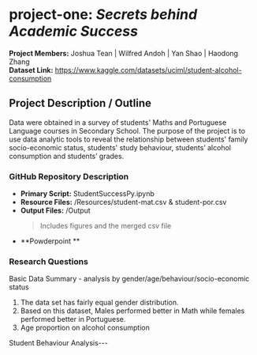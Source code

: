 # **project-one: _Secrets behind Academic Success_**
**Project Members:** Joshua Tean | Wilfred Andoh | Yan Shao | Haodong Zhang \
**Dataset Link:** https://www.kaggle.com/datasets/uciml/student-alcohol-consumption


## **Project Description / Outline**
Data were obtained in a survey of students' Maths and Portuguese Language courses in Secondary School. The purpose of the project is to use data analytic tools to reveal the relationship between students' family socio-economic status, students' study behaviour, students’ alcohol consumption and students’ grades. 


### **GitHub Repository Description**
* **Primary Script:** StudentSuccessPy.ipynb
* **Resource Files:** /Resources/student-mat.csv & student-por.csv
* **Output Files:** /Output 
    >Includes figures and the merged csv file
 * **Powderpoint **   


### **Research Questions**
Basic Data Summary - analysis by gender/age/behaviour/socio-economic status
1. The data set has fairly equal gender distribution. 
2. Based on this dataset, Males performed better in Math while females performed better in Portuguese.
3. Age proportion on alcohol consumption

Student Behaviour Analysis---


